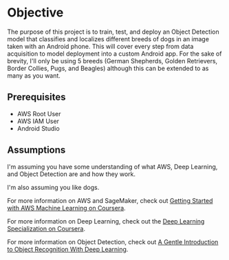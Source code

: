 # Objective
The purpose of this project is to train, test, and deploy an Object Detection model that classifies and localizes different breeds of dogs in an image taken with an Android phone. This will cover every step from data acquisition to model deployment into a custom Android app. For the sake of brevity, I'll only be using 5 breeds (German Shepherds, Golden Retrievers, Border Collies, Pugs, and Beagles) although this can be extended to as many as you want.

## Prerequisites

* AWS Root User
* AWS IAM User
* Android Studio

## Assumptions

I'm assuming you have some understanding of what AWS, Deep Learning, and Object Detection are and how they work. 

I'm also assuming you like dogs.

For more information on AWS and SageMaker, check out [Getting Started with AWS Machine Learning on Coursera](https://www.coursera.org/learn/aws-machine-learning).

For more information on Deep Learning, check out the [Deep Learning Specialization on Coursera](https://www.coursera.org/specializations/deep-learning).

For more information on Object Detection, check out [A Gentle Introduction to Object Recognition With Deep Learning](https://machinelearningmastery.com/object-recognition-with-deep-learning/).
